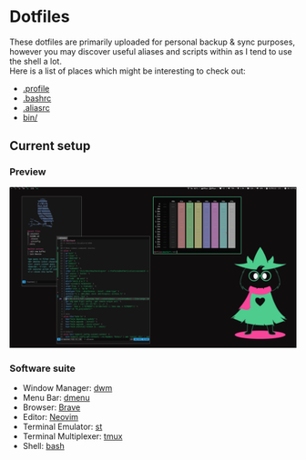 # Dotfiles

These dotfiles are primarily uploaded for personal backup & sync purposes, however 
you may discover useful aliases and scripts within as I tend to use the shell a lot.  
Here is a list of places which might be interesting to check out:

- [.profile](https://github.com/ALX99/dotfiles/blob/master/shell/.profile)
- [.bashrc](https://github.com/ALX99/dotfiles/blob/master/shell/.bashrc)
- [.aliasrc](https://github.com/ALX99/dotfiles/blob/master/shell/.aliasrc)
- [bin/](https://github.com/ALX99/dotfiles/tree/master/.local/bin)

## Current setup

### Preview

![preview](./preview.png)

### Software suite

- Window Manager: [dwm](https://dwm.suckless.org/)
- Menu Bar: [dmenu](https://tools.suckless.org/dmenu/)
- Browser: [Brave](https://brave.com/)
- Editor: [Neovim](https://neovim.io/)
- Terminal Emulator: [st](https://st.suckless.org/)
- Terminal Multiplexer: [tmux](https://github.com/tmux/tmux)
- Shell: [bash](https://www.gnu.org/software/bash/)

